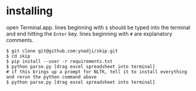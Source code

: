 # installing

open Terminal.app. lines beginning with `$` should be typed into the terminal
and end hitting the `Enter` key. lines beginning with `#` are explanatory
comments.

```
$ git clone git@github.com:ynadji/skip.git
$ cd skip
$ pip install --user -r requirements.txt
$ python parse.py [drag excel spreadsheet into terminal]
# if this brings up a prompt for NLTK, tell it to install everything and rerun the python command above
$ python parse.py [drag excel spreadsheet into terminal]
```

